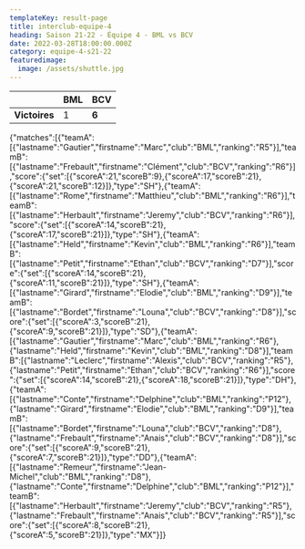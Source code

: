 ```yaml
---
templateKey: result-page
title: interclub-equipe-4
heading: Saison 21-22 - Équipe 4 - BML vs BCV
date: 2022-03-28T18:00:00.000Z
category: equipe-4-s21-22
featuredimage:
  image: /assets/shuttle.jpg
---
```

|               | BML   | BCV |
| ------------- | ----- | --- |
| **Victoires** | 1 | **6**   |

<scoreboard>{"matches":[{"teamA":[{"lastname":"Gautier","firstname":"Marc","club":"BML","ranking":"R5"}],"teamB":[{"lastname":"Frebault","firstname":"Clément","club":"BCV","ranking":"R6"}],"score":{"set":[{"scoreA":21,"scoreB":9},{"scoreA":17,"scoreB":21},{"scoreA":21,"scoreB":12}]},"type":"SH"},{"teamA":[{"lastname":"Rome","firstname":"Matthieu","club":"BML","ranking":"R6"}],"teamB":[{"lastname":"Herbault","firstname":"Jeremy","club":"BCV","ranking":"R6"}],"score":{"set":[{"scoreA":14,"scoreB":21},{"scoreA":17,"scoreB":21}]},"type":"SH"},{"teamA":[{"lastname":"Held","firstname":"Kevin","club":"BML","ranking":"R6"}],"teamB":[{"lastname":"Petit","firstname":"Ethan","club":"BCV","ranking":"D7"}],"score":{"set":[{"scoreA":14,"scoreB":21},{"scoreA":11,"scoreB":21}]},"type":"SH"},{"teamA":[{"lastname":"Girard","firstname":"Elodie","club":"BML","ranking":"D9"}],"teamB":[{"lastname":"Bordet","firstname":"Louna","club":"BCV","ranking":"D8"}],"score":{"set":[{"scoreA":3,"scoreB":21},{"scoreA":9,"scoreB":21}]},"type":"SD"},{"teamA":[{"lastname":"Gautier","firstname":"Marc","club":"BML","ranking":"R6"},{"lastname":"Held","firstname":"Kevin","club":"BML","ranking":"D8"}],"teamB":[{"lastname":"Leclerc","firstname":"Alexis","club":"BCV","ranking":"R5"},{"lastname":"Petit","firstname":"Ethan","club":"BCV","ranking":"R6"}],"score":{"set":[{"scoreA":14,"scoreB":21},{"scoreA":18,"scoreB":21}]},"type":"DH"},{"teamA":[{"lastname":"Conte","firstname":"Delphine","club":"BML","ranking":"P12"},{"lastname":"Girard","firstname":"Elodie","club":"BML","ranking":"D9"}],"teamB":[{"lastname":"Bordet","firstname":"Louna","club":"BCV","ranking":"D8"},{"lastname":"Frebault","firstname":"Anais","club":"BCV","ranking":"D8"}],"score":{"set":[{"scoreA":9,"scoreB":21},{"scoreA":7,"scoreB":21}]},"type":"DD"},{"teamA":[{"lastname":"Remeur","firstname":"Jean-Michel","club":"BML","ranking":"D8"},{"lastname":"Conte","firstname":"Delphine","club":"BML","ranking":"P12"}],"teamB":[{"lastname":"Herbault","firstname":"Jeremy","club":"BCV","ranking":"R5"},{"lastname":"Frebault","firstname":"Anais","club":"BCV","ranking":"R5"}],"score":{"set":[{"scoreA":8,"scoreB":21},{"scoreA":5,"scoreB":21}]},"type":"MX"}]}</scoreboard>